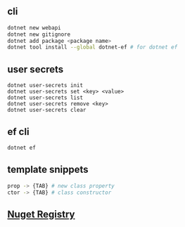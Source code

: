 ## cli
```sh
dotnet new webapi
dotnet new gitignore
dotnet add package <package name>
dotnet tool install --global dotnet-ef # for dotnet ef
```

## user secrets
```
dotnet user-secrets init
dotnet user-secrets set <key> <value>
dotnet user-secrets list
dotnet user-secrets remove <key>
dotnet user-secrets clear
```

## ef cli
```sh
dotnet ef
```

## template snippets
```sh
prop -> {TAB} # new class property
ctor -> {TAB} # class constructor
```

## [Nuget Registry]("https://www.nuget.org/)